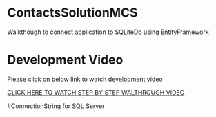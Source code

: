 # ContactsSolutionMCS
Walkthough to connect application to SQLiteDb using EntityFramework

# Development Video
Please click on below link to watch development video

[CLICK HERE TO WATCH STEP BY STEP WALTHROUGH VIDEO](https://drive.google.com/file/d/1KuDSQ0LzvOufhwsr0LtHGBn8M6_MWpVZ/view?usp=sharing)

#ConnectionString for SQL Server
<add name="rmhContext" connectionString="metadata=res://*/EntityFramework.EFDataModel.csdl|res://*/EntityFramework.EFDataModel.ssdl|res://*/EntityFramework.EFDataModel.msl;provider=System.Data.SqlClient;provider connection string=&quot;data source=nameOfSqlServer;initial catalog=RMHTest;persist security info=True;user id=userforSQLServer;password=passwordOfSqlServer;MultipleActiveResultSets=True;App=EntityFramework&quot;" providerName="System.Data.EntityClient" />

